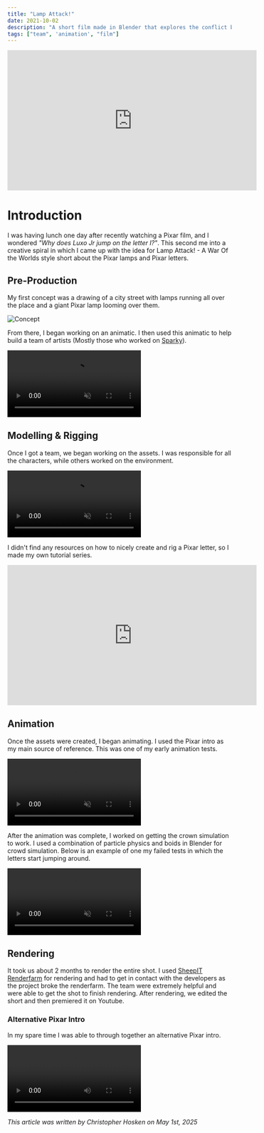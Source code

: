 ```yaml
---
title: "Lamp Attack!"
date: 2021-10-02
description: "A short film made in Blender that explores the conflict between Pixar lamps and letters."
tags: ["team", 'animation', "film"]
---
```


<div class="video-container">
<iframe width="560" height="315" src="https://www.youtube.com/embed/w5oKCQUjC4A?si=RiH85H-Mbb7Fdt6O" title="YouTube video player" frameborder="0" allow="accelerometer; autoplay; clipboard-write; encrypted-media; gyroscope; picture-in-picture; web-share" referrerpolicy="strict-origin-when-cross-origin" allowfullscreen></iframe>
</div>

# Introduction

I was having lunch one day after recently watching a Pixar film, and I wondered *"Why does Luxo Jr jump on the letter I?"*. This second me into a creative spiral in which I came up with the idea for Lamp Attack! - A War Of the Worlds style short about the Pixar lamps and Pixar letters.

## Pre-Production
My first concept was a drawing of a city street with lamps running all over the place and a giant Pixar lamp looming over them.

![Concept](/projects/lampattack/0_sketch.jpg)

From there, I began working on an animatic. I then used this animatic to help build a team of artists (Mostly those who worked on [Sparky](/projects/sparky)).

<div class="video-container">
<video controls muted>
  <source src="/projects/lampattack/storyboard.mp4" type="video/mp4"/>
</video>
</div>

## Modelling & Rigging
Once I got a team, we began working on the assets. I was responsible for all the characters, while others worked on the environment.

<div class="video-container">
<video controls muted>
  <source src="/projects/lampattack/luxo_rig_demo.mp4" type="video/mp4"/>
</video>
</div>

I didn't find any resources on how to nicely create and rig a Pixar letter, so I made my own tutorial series.
<div class="video-container">
<iframe width="560" height="315" src="https://www.youtube.com/embed/4G-JuTlOUF4?si=slEhcgjGZmrZBCNy" title="YouTube video player" frameborder="0" allow="accelerometer; autoplay; clipboard-write; encrypted-media; gyroscope; picture-in-picture; web-share" referrerpolicy="strict-origin-when-cross-origin" allowfullscreen></iframe>
</div>

## Animation

Once the assets were created, I began animating. I used the Pixar intro as my main source of reference. This was one of my early animation tests.

<div class="video-container">
<video controls muted>
  <source src="/projects/lampattack/early_anim_test.mp4" type="video/mp4"/>
</video>
</div>

After the animation was complete, I worked on getting the crown simulation to work. I used a combination of particle physics and boids in Blender for crowd simulation. Below is an example of one my failed tests in which the letters start jumping around.

<div class="video-container">
<video controls muted>
  <source src="/projects/lampattack/failed_crowd_test.mp4" type="video/mp4"/>
</video>
</div>

## Rendering
It took us about 2 months to render the entire shot. I used [SheepIT Renderfarm](https://www.sheepit-renderfarm.com/home) for rendering and had to get in contact with the developers as the project broke the renderfarm. The team were extremely helpful and were able to get the shot to finish rendering. After rendering, we edited the short and then premiered it on Youtube.


### Alternative Pixar Intro
In my spare time I was able to through together an alternative Pixar intro.

<div class="video-container">
<video controls>
  <source src="/projects/lampattack/mock_pixar_intro.mp4" type="video/mp4"/>
</video>
</div>

*This article was written by Christopher Hosken on May 1st, 2025*